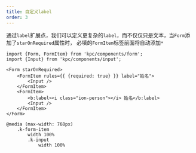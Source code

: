 ```yaml
---
title: 自定义label
order: 3
---
```


通过`label`扩展点，我们可以定义更复杂的`label`，而不仅仅只是文本，当`Form`添加了`starOnRequired`属性时，
必填的`FormItem`标签前面将自动添加`*`

```vdt
import {Form, FormItem} from 'kpc/components/form';
import {Input} from 'kpc/components/input';

<Form starOnRequired>
    <FormItem rules={{ {required: true} }} label="姓名">
        <Input />
    </FormItem>
    <FormItem>
        <b:label><i class="ion-person"></i> 姓名</b:label>
        <Input />
    </FormItem>
</Form>
```

```styl
@media (max-width: 768px) 
    .k-form-item
        width 100%
        .k-input
            width 100%
```
